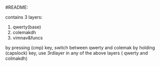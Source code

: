 #README:

contains 3 layers:
1. qwerty(base)
2. colemakdh
3. vimnav&funcs

by pressing (cmp) key, switch between qwerty and colemak
by holding (capslock) key, use 3rdlayer in any of the above layers ( qwerty and colmakdh)

